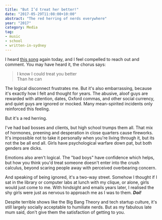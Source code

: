 ```yaml
---
title: "But I’d treat her better!"
date: "2017-05-29T11:08:00+10:00"
abstract: "The red herring of nerds everywhere"
year: "2017"
category: Media
tag:
- music
- school
- written-in-sydney
---
```

I heard [this song] again today, and I feel compelled to reach out and comment. You may have heard it, the chorus says:

> I know I could treat you better  
> Than he can

The logical disconnect frustrates me. But it's also embarrassing, because it's exactly how I felt and thought for years. The abusive, aloof guys are rewarded with attention, dates, Oxford commas, and other social currency, and quiet guys are ignored or mocked. Many mean-spirited incidents only reinforced this feeling.

But it's a red herring.

I've had bad bosses and clients, but high school trumps them all. That mix of hormones, preening and desperation in close quarters cause fireworks. It's impossible not to take it personally when you're living through it, but its not the be all end all. Girls have psychological warfare down pat, but both genders are dicks.

Emotions also aren't logical. The "bad boys" have confidence which helps, but how you think you'd treat someone doesn't enter into the crush calculus, beyond scaring people away with perceived overbearing concern.

And speaking of being ignored, it's a two-way street. Somehow I thought if I sat in the library or computer labs at lunch with my clique, or alone, girls would just come to me. With hindsight and emails years later, I realised the shy girls were just as nervous to approach me as I was to them. ***Doi!***

Despite terrible shows like the Big Bang Theory and tech startup culture, it's still largely socially acceptable to humiliate nerds. But as my fabulous late mum said, don't give them the satisfaction of getting to you.

[this song]: https://en.wikipedia.org/wiki/Treat_You_Better

